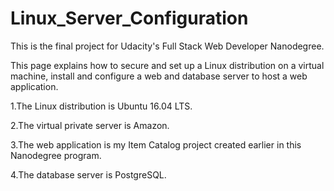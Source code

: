 # Linux_Server_Configuration
This is the final project for Udacity's Full Stack Web Developer Nanodegree.

This page explains how to secure and set up a Linux distribution on a virtual machine, install and configure a web and database server to host a web application.

1.The Linux distribution is Ubuntu 16.04 LTS.

2.The virtual private server is Amazon.

3.The web application is my Item Catalog project created earlier in this Nanodegree program.

4.The database server is PostgreSQL.
